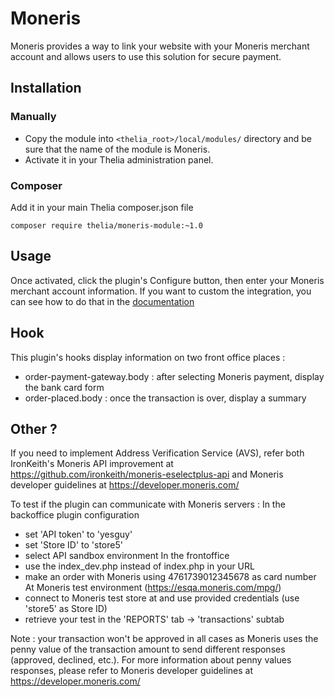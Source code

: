 # Moneris

Moneris provides a way to link your website with your Moneris merchant account and allows users to use this solution for secure payment.

## Installation

### Manually

* Copy the module into ```<thelia_root>/local/modules/``` directory and be sure that the name of the module is Moneris.
* Activate it in your Thelia administration panel.

### Composer

Add it in your main Thelia composer.json file

```
composer require thelia/moneris-module:~1.0
```

## Usage

Once activated, click the plugin's Configure button, then enter your Moneris merchant account information.
If you want to custom the integration, you can see how to do that in the [documentation](http://doc.thelia.net/en/documentation/modules/hooks/hook_create.html#use-smarty-template-in-hooks)

## Hook

This plugin's hooks display information on two front office places :
- order-payment-gateway.body : after selecting Moneris payment, display the bank card form
- order-placed.body : once the transaction is over, display a summary

## Other ?

If you need to implement Address Verification Service (AVS), refer both IronKeith's Moneris API improvement at https://github.com/ironkeith/moneris-eselectplus-api and Moneris developer guidelines at https://developer.moneris.com/

To test if the plugin can communicate with Moneris servers :
In the backoffice plugin configuration
- set 'API token' to 'yesguy'
- set 'Store ID' to 'store5'
- select API sandbox environment
In the frontoffice
- use the index_dev.php instead of index.php in your URL
- make an order with Moneris using 4761739012345678 as card number
At Moneris test environment (https://esqa.moneris.com/mpg/)
- connect to Moneris test store at  and use provided credentials (use 'store5' as Store ID)
- retrieve your test in the 'REPORTS' tab -> 'transactions' subtab

Note : your transaction won't be approved in all cases as Moneris uses the penny value of the transaction amount to send different responses (approved, declined, etc.). For more information about penny values responses, please refer to Moneris developer guidelines at https://developer.moneris.com/
